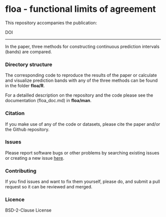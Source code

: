 # floa - **f**unctional **l**imits **o**f **a**greement

This repository accompanies the publication: 

DOI

---

In the paper, three methods for constructing continuous prediction intervals (bands) are compared.

### Directory structure

The corresponding code to reproduce the results of the paper or calculate and visualize prediction bands with any of the three methods can be found in the folder **floa/R**.

For a detailled description on the repository and the code please see the documentation (floa_doc.md) in **floa/man**.

### Citation
If you make use of any of the code or datasets, please cite the paper and/or the Github repository.

### Issues
Please report software bugs or other problems by searching existing issues or creating a new issue [here](https://github.com/koda86/floa/issues).

### Contributing
If you find issues and want to fix them yourself, please do, and submit a pull request so it can be reviewed and merged.

### Licence
BSD-2-Clause License
